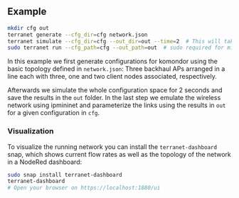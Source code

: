 ## Example
```bash
mkdir cfg out
terranet generate --cfg_dir=cfg network.json 
terranet simulate --cfg_dir=cfg --out_dir=out --time=2  # This will take a while
sudo terranet run --cfg_path=cfg --out_path=out  # sudo required for mininet 
```
In this example we first generate configurations for komondor using the basic topology defined in
 `network.json`: Three backhaul APs arranged in a line each with three, one and two client nodes associated, respectively. 

Afterwards we simulate the whole configuration space for 2 seconds and save the results in the `out` folder. 
In the last step we emulate the wireless network using ipmininet and parameterize the links using the results in `out` for
a given configuration in `cfg`. 

### Visualization
To visualize the running network you can install the `terranet-dashboard` snap, which shows current flow rates as well 
as the topology of the network in a NodeRed dashboard:
```bash
sudo snap install terranet-dashboard
terranet-dashboard
# Open your browser on https://localhost:1880/ui
```